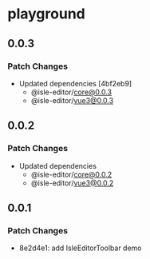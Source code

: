 # playground

## 0.0.3

### Patch Changes

- Updated dependencies [4bf2eb9]
  - @isle-editor/core@0.0.3
  - @isle-editor/vue3@0.0.3

## 0.0.2

### Patch Changes

- Updated dependencies
  - @isle-editor/core@0.0.2
  - @isle-editor/vue3@0.0.2

## 0.0.1

### Patch Changes

- 8e2d4e1: add IsleEditorToolbar demo
